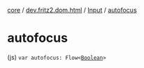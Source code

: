 [core](../../index.md) / [dev.fritz2.dom.html](../index.md) / [Input](index.md) / [autofocus](./autofocus.md)

# autofocus

(js) `var autofocus: Flow<`[`Boolean`](https://kotlinlang.org/api/latest/jvm/stdlib/kotlin/-boolean/index.html)`>`